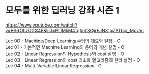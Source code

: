 # 모두를 위한 딥러닝 강좌 시즌 1  
https://www.youtube.com/watch?v=BS6O0zOGX4E&list=PLlMkM4tgfjnLSOjrEJN31gZATbcj_MpUm
  
Lec 00 - Machine/Deep Learning 수업의 개요와 일정  -  O  
Lec 01 - 기본적인 Machine Learning의 용어와 개념 설명 - O  
Lec 02 - Linear Regression의 Hypothesis와 cost 설명 - O  
Lec 03 - Linear Regression의 cost 최소화 알고리즘의 원리 설명 - O  
Lec 04 - Multi-Variable Linear Regression - O  

